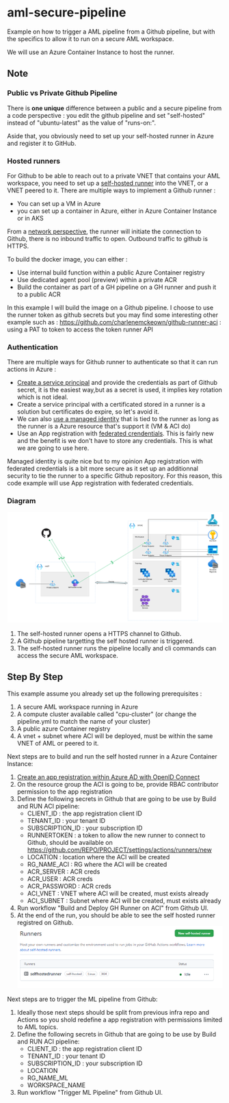 # aml-secure-pipeline

Example on how to trigger a AML pipeline from a Github pipeline, but with the specifics to allow it to run on a secure AML workspace.

We will use an Azure Container Instance to host the runner.

## Note 

### Public vs Private Github Pipeline

There is **one unique** difference between a public and a secure pipeline from a code perspective : you edit the github pipeline and set "self-hosted" instead of "ubuntu-latest" as the value of "runs-on:".

Aside that, you obviously need to set up your self-hosted runner in Azure and register it to GitHub.

### Hosted runners

For Github to be able to reach out to a private VNET that contains your AML workspace, you need to set up a [self-hosted runner](https://docs.github.com/en/actions/hosting-your-own-runners/about-self-hosted-runners) into the VNET, or a VNET peered to it.
There are multiple ways to implement a Github runner : 
- You can set up a VM in Azure
- you can set up a container in Azure, either in Azure Container Instance or in AKS

From a [network perspective](https://docs.github.com/en/actions/hosting-your-own-runners/about-self-hosted-runners#communication-between-self-hosted-runners-and-github), the runner will initiate the connection to Github, there is no inbound traffic to open. Outbound traffic to github is HTTPS.

To build the docker image, you can either :
- Use internal build function within a public Azure Container registry
- Use dedicated agent pool (preview) within a private ACR
- Build the container as part of a GH pipeline on a GH runner and push it to a public ACR

In this example I will build the image on a Github pipeline.
I choose to use the runner token as github secrets but you may find some interesting other example such as : 
https://github.com/charlenemckeown/github-runner-aci : using a PAT to token to access the token runner API

### Authentication

There are multiple ways for Github runner to authenticate so that it can run actions in Azure : 
- [Create a service principal](https://learn.microsoft.com/en-us/azure/developer/github/connect-from-azure?tabs=azure-portal%2Cwindows#use-the-azure-login-action-with-a-service-principal-secret) and provide the credentials as part of Github secret, it is the easiest way,but as a secret is used, it implies key rotation which is not ideal.
- Create a service principal with a certificated stored in a runner is a solution but certificates do expire, so let's avoid it.
- We can also [use a managed identity](https://www.cloudwithchris.com/blog/github-selfhosted-runner-on-azure/) that is tied to the runner as long as the runner is a Azure resource that's support it (VM & ACI do)
- Use an App registration with [federated crendentials](https://learn.microsoft.com/en-us/azure/developer/github/connect-from-azure?tabs=azure-portal%2Cwindows#use-the-azure-login-action-with-openid-connect). This is fairly new and the benefit is we don't have to store any credentials. This is what we are going to use here.

Managed identity is quite nice but to my opinion App registration with federated credentials is a bit more secure as it set up an additionnal security to tie the runner to a specific Github repository. 
For this reason, this code example will use App registration with federated credentials.

### Diagram

![architecture-schema](docs/architectureschema.png)

1. The self-hosted runner opens a HTTPS channel to Github.
1. A Github pipeline targetting the self hosted runner is triggered.
1. The self-hosted runner runs the pipeline locally and cli commands can access the secure AML workspace.

## Step By Step

This example assume you already set up the following prerequisites :
1. A secure AML workspace running in Azure
1. A compute cluster available called "cpu-cluster" (or change the pipeline.yml to match the name of your cluster)
1. A public azure Container registry
1. A vnet + subnet where ACI will be deployed, must be within the same VNET of AML or peered to it.

Next steps are to build and run the self hosted runner in a Azure Container Instance: 
1. [Create an app registration within Azure AD with OpenID Connect](https://learn.microsoft.com/en-us/azure/developer/github/connect-from-azure?tabs=azure-portal%2Cwindows#use-the-azure-login-action-with-openid-connect)
1. On the resource group the ACI is going to be, provide RBAC contributor permission to the app registration
1. Define the following secrets in Github that are going to be use by Build and RUN ACI pipeline:  
   - CLIENT_ID : the app registration client ID
   - TENANT_ID : your tenant ID
   - SUBSCRIPTION_ID : your subscription ID
   - RUNNERTOKEN : a token to allow the new runner to connect to Github, should be available on  https://github.com/REPO/PROJECT/settings/actions/runners/new
   - LOCATION : location where the ACI will be created
   - RG_NAME_ACI : RG where the ACI will be created
   - ACR_SERVER : ACR creds
   - ACR_USER : ACR creds
   - ACR_PASSWORD : ACR creds
   - ACI_VNET : VNET where ACI will be created, must exists already
   - ACI_SUBNET : Subnet where ACI will be created, must exists already
1. Run workflow "Build and Deploy GH Runner on ACI" from Github UI.
1. At the end of the run, you should be able to see the self hosted runner registred on Github.
![SelfHostedRunner](docs/SelfHostedRunner.png)


Next steps are to trigger the ML pipeline from Github: 
1. Ideally those next steps should be split from previous infra repo and Actions so you shold redefine a app registration with permissions limited to AML topics.
1. Define the following secrets in Github that are going to be use by Build and RUN ACI pipeline:  
   - CLIENT_ID : the app registration client ID
   - TENANT_ID : your tenant ID
   - SUBSCRIPTION_ID : your subscription ID
   - LOCATION
   - RG_NAME_ML
   - WORKSPACE_NAME
1. Run workflow "Trigger ML Pipeline" from Github UI.
